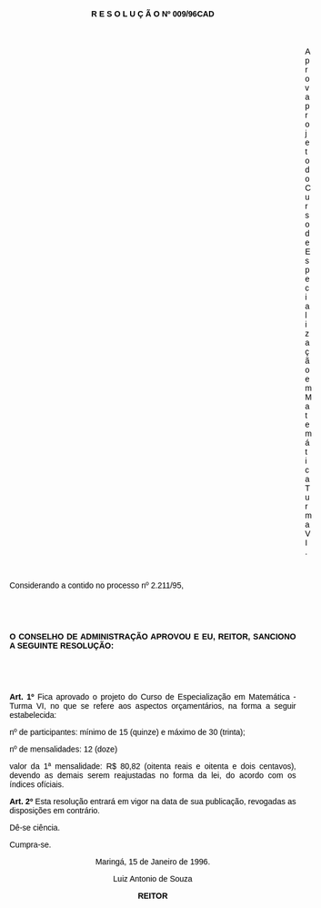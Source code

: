 <BODY TEXT="#000000">

<B><FONT FACE="Arial"><P ALIGN="CENTER">R E S O L U &Ccedil; &Atilde; O  Nº 009/96CAD</P>
</B><P ALIGN="JUSTIFY"></P>
<P ALIGN="JUSTIFY">&nbsp;</P><DIR>
<DIR>
<DIR>
<DIR>
<DIR>
<DIR>
<DIR>
<DIR>
<DIR>
<DIR>
<DIR>
<DIR>
<DIR>

<P ALIGN="JUSTIFY">Aprova projeto do Curso de Especializa&ccedil;&atilde;o em Matem&aacute;tica Turma VI.</P>
</FONT><FONT SIZE=2>
<P>&nbsp;</P></DIR>
</DIR>
</DIR>
</DIR>
</DIR>
</DIR>
</DIR>
</DIR>
</DIR>
</DIR>
</DIR>
</DIR>
</DIR>

</FONT><FONT FACE="Arial"><P ALIGN="JUSTIFY">Considerando a contido no processo nº 2.211/95,</P>
<P ALIGN="JUSTIFY"></P>
<P ALIGN="JUSTIFY">&nbsp;</P>
<P ALIGN="JUSTIFY">&nbsp;</P>
<B><P ALIGN="JUSTIFY">O CONSELHO DE ADMINISTRA&Ccedil;&Atilde;O APROVOU E EU, REITOR, SANCIONO A SEGUINTE RESOLU&Ccedil;&Atilde;O:</P>
</B><P ALIGN="JUSTIFY"></P>
<P ALIGN="JUSTIFY">&nbsp;</P>
<P ALIGN="JUSTIFY">&nbsp;</P>
<B><P ALIGN="JUSTIFY">Art. 1º</B> Fica aprovado o projeto do Curso de Especializa&ccedil;&atilde;o em Matem&aacute;tica - Turma VI, no que se refere aos aspectos or&ccedil;ament&aacute;rios, na forma a seguir estabelecida:</P>
<P ALIGN="JUSTIFY">nº de participantes: m&iacute;nimo de 15 (quinze) e m&aacute;ximo de 30 (trinta);</P>
<P ALIGN="JUSTIFY">nº de mensalidades: 12 (doze)</P>
<P ALIGN="JUSTIFY">valor da 1ª mensalidade: R$ 80,82 (oitenta reais e oitenta e dois centavos), devendo as demais serem reajustadas no forma da lei, do acordo com os &iacute;ndices of&iacute;ciais.</P>
<B><P ALIGN="JUSTIFY">Art. 2º</B> Esta resolu&ccedil;&atilde;o entrar&aacute; em vigor na data de sua publica&ccedil;&atilde;o, revogadas as disposi&ccedil;&otilde;es em contr&aacute;rio.</P>
<P ALIGN="JUSTIFY">D&ecirc;-se ci&ecirc;ncia.</P>
<P ALIGN="JUSTIFY">Cumpra-se.</P>
<P ALIGN="CENTER">Maring&aacute;, 15 de Janeiro de 1996.</P>
<P ALIGN="CENTER"></P>
<P ALIGN="CENTER">Luiz Antonio de Souza</P>
<B><P ALIGN="CENTER">REITOR</P>
</B><P ALIGN="JUSTIFY"></P></FONT></BODY>
